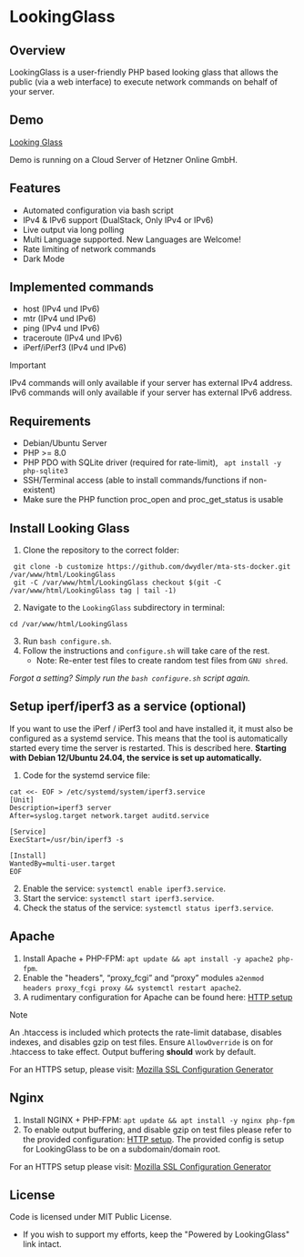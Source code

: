 # LookingGlass

## Overview

LookingGlass is a user-friendly PHP based looking glass that allows the public (via a web interface) to execute network
commands on behalf of your server.

## Demo
[Looking Glass](https://lg.daniel.wydler.eu/)

Demo is running on a Cloud Server of Hetzner Online GmbH. 

## Features

* Automated configuration via bash script
* IPv4 & IPv6 support (DualStack, Only IPv4 or IPv6)
* Live output via long polling
* Multi Language supported. New Languages are Welcome!
* Rate limiting of network commands
* Dark Mode

## Implemented commands

* host (IPv4 und IPv6)
* mtr (IPv4 und IPv6)
* ping (IPv4 und IPv6)
* traceroute  (IPv4 und IPv6)
* iPerf/iPerf3 (IPv4 und IPv6)

> [!IMPORTANT]
> IPv4 commands will only available if your server has external IPv4 address.  
> IPv6 commands will only available if your server has external IPv6 address.

## Requirements

* Debian/Ubuntu Server
* PHP >= 8.0
* PHP PDO with SQLite driver (required for rate-limit), ` apt install -y php-sqlite3`
* SSH/Terminal access (able to install commands/functions if non-existent)
* Make sure the PHP function proc_open and proc_get_status is usable

## Install Looking Glass

1. Clone the repository to the correct folder:
  ```
   git clone -b customize https://github.com/dwydler/mta-sts-docker.git /var/www/html/LookingGlass
   git -C /var/www/html/LookingGlass checkout $(git -C /var/www/html/LookingGlass tag | tail -1)
  ```
2. Navigate to the `LookingGlass` subdirectory in terminal:
  ```
  cd /var/www/html/LookingGlass
  ```  
3. Run `bash configure.sh`.
4. Follow the instructions and `configure.sh` will take care of the rest.
	- Note: Re-enter test files to create random test files from `GNU shred`.

_Forgot a setting? Simply run the `bash configure.sh` script again._

## Setup iperf/iperf3 as a service (optional)
If you want to use the iPerf / iPerf3 tool and have installed it, it must also be configured as a systemd service. This means that the tool is automatically started every time the server is restarted. This is described here. **Starting with Debian 12/Ubuntu 24.04, the service is set up automatically.**

1. Code for the systemd service file:
```
cat <<- EOF > /etc/systemd/system/iperf3.service
[Unit]
Description=iperf3 server
After=syslog.target network.target auditd.service

[Service]
ExecStart=/usr/bin/iperf3 -s

[Install]
WantedBy=multi-user.target
EOF
```
2. Enable the service: `systemctl enable iperf3.service`.
4. Start the service: `systemctl start iperf3.service`.
5. Check the status of the service: `systemctl status iperf3.service`.

## Apache
1. Install Apache + PHP-FPM: `apt update && apt install -y apache2 php-fpm`.
2. Enable the "headers", “proxy_fcgi” and “proxy” modules `a2enmod headers proxy_fcgi proxy && systemctl restart apache2`.
3. A rudimentary configuration for Apache can be found here: [HTTP setup](misc/lookingglass-http.apache.conf)

> [!NOTE]
> An .htaccess is included which protects the rate-limit database, disables indexes, and disables gzip on test files.
Ensure `AllowOverride` is on for .htaccess to take effect. Output buffering __should__ work by default.

For an HTTPS setup, please visit: [Mozilla SSL Configuration Generator](https://ssl-config.mozilla.org/)

## Nginx

1. Install NGINX  + PHP-FPM: `apt update && apt install -y nginx php-fpm`
3. To enable output buffering, and disable gzip on test files please refer to the provided configuration: [HTTP setup](misc/lookingglass-http.nginx.conf). The provided config is setup for LookingGlass to be on a subdomain/domain root.

For an HTTPS setup please visit: [Mozilla SSL Configuration Generator](https://ssl-config.mozilla.org/)

## License

Code is licensed under MIT Public License.

* If you wish to support my efforts, keep the "Powered by LookingGlass" link intact.
